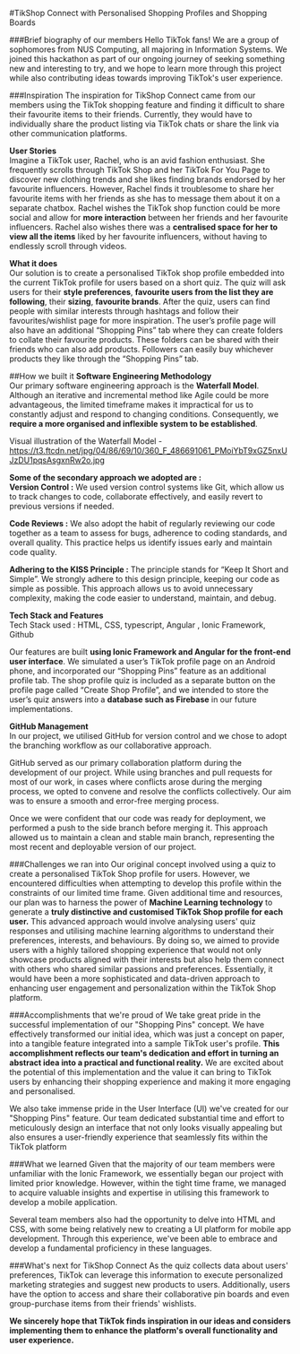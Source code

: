 #TikShop Connect with Personalised Shopping Profiles and Shopping Boards

###Brief biography of our members
Hello TikTok fans! We are a group of sophomores from NUS Computing, all majoring in Information Systems. We joined this hackathon as part of our ongoing journey of seeking something new and interesting to try, and we hope to learn more through this project while also contributing ideas towards improving TikTok's user experience.

###Inspiration
The inspiration for TikShop Connect came from our members using the TikTok shopping feature and finding it difficult to share their favourite items to their friends. Currently, they would have to individually share the product listing via TikTok chats or share the link via other communication platforms.

**User Stories**    
Imagine a TikTok user, Rachel, who is an avid fashion enthusiast. She frequently scrolls through TikTok Shop and her TikTok For You Page to discover new clothing trends and she likes finding brands endorsed by her favourite influencers. However, Rachel finds it troublesome to share her favourite items with her friends as she has to message them about it on a separate chatbox. Rachel wishes the TikTok shop function could be more social and allow for **more interaction** between her friends and her favourite influencers. Rachel also wishes there was a **centralised space for her to view all the items** liked by her favourite influencers, without having to endlessly scroll through videos.

**What it does**    
Our solution is to create a personalised TikTok shop profile embedded into the current TikTok profile for users based on a short quiz. The quiz will ask users for their **style preferences**, **favourite users from the list they are following**, their **sizing**, **favourite brands**. After the quiz, users can find people with similar interests through hashtags and follow their favourites/wishlist page for more inspiration. The user’s profile page will also have an additional “Shopping Pins” tab where they can create folders to collate their favourite products. These folders can be shared with their friends who can also add products. Followers can easily buy whichever products they like through the “Shopping Pins” tab.

##How we built it 
**Software Engineering Methodology**  
Our primary software engineering approach is the **Waterfall Model**. Although an iterative and incremental method like Agile could be more advantageous, the limited timeframe makes it impractical for us to constantly adjust and respond to changing conditions. Consequently, we **require a more organised and inflexible system to be established**.

Visual illustration of the Waterfall Model - https://t3.ftcdn.net/jpg/04/86/69/10/360_F_486691061_PMoiYbT9xGZ5nxUJzDU1pqsAsgxnRw2o.jpg 

**Some of the secondary approach we adopted are :**     
**Version Control :** We used version control systems like Git, which allow us to track changes to code, collaborate effectively, and easily revert to previous versions if needed.

**Code Reviews :** We also adopt the habit of regularly reviewing our code together as a team to assess for bugs, adherence to coding standards, and overall quality. This practice helps us identify issues early and maintain code quality.

**Adhering to the KISS Principle :** The principle stands for “Keep It Short and Simple”. We strongly adhere to this design principle, keeping our code as simple as possible. This approach allows us to avoid unnecessary complexity, making the code easier to understand, maintain, and debug.

**Tech Stack and Features**    
Tech Stack used : HTML, CSS, typescript, Angular , Ionic Framework, Github

Our features are built **using Ionic Framework and Angular for the front-end user interface**. We simulated a user’s TikTok profile page on an Android phone, and incorporated our “Shopping Pins” feature as an additional profile tab. The shop profile quiz is included as a separate button on the profile page called “Create Shop Profile”, and we intended to store the user’s quiz answers into a **database such as Firebase** in our future implementations.

**GitHub Management**  
In our project, we utilised GitHub for version control and we chose to adopt the branching workflow as our collaborative approach.

GitHub served as our primary collaboration platform during the development of our project. While using branches and pull requests for most of our work, in cases where conflicts arose during the merging process, we opted to convene and resolve the conflicts collectively. Our aim was to ensure a smooth and error-free merging process.

Once we were confident that our code was ready for deployment, we performed a push to the side branch before merging it. This approach allowed us to maintain a clean and stable main branch, representing the most recent and deployable version of our project.

###Challenges we ran into
Our original concept involved using a quiz to create a personalised TikTok Shop profile for users. However, we encountered difficulties when attempting to develop this profile within the constraints of our limited time frame. Given additional time and resources, our plan was to harness the power of **Machine Learning technology** to generate a **truly distinctive and customised TikTok Shop profile for each user.** This advanced approach would involve analysing users' quiz responses and utilising machine learning algorithms to understand their preferences, interests, and behaviours. By doing so, we aimed to provide users with a highly tailored shopping experience that would not only showcase products aligned with their interests but also help them connect with others who shared similar passions and preferences. Essentially, it would have been a more sophisticated and data-driven approach to enhancing user engagement and personalization within the TikTok Shop platform.

###Accomplishments that we're proud of
We take great pride in the successful implementation of our "Shopping Pins" concept. We have effectively transformed our initial idea, which was just a concept on paper, into a tangible feature integrated into a sample TikTok user's profile. **This accomplishment reflects our team's dedication and effort in turning an abstract idea into a practical and functional reality.** We are excited about the potential of this implementation and the value it can bring to TikTok users by enhancing their shopping experience and making it more engaging and personalised.

We also take immense pride in the User Interface (UI) we've created for our "Shopping Pins" feature. Our team dedicated substantial time and effort to meticulously design an interface that not only looks visually appealing but also ensures a user-friendly experience that seamlessly fits within the TikTok platform

###What we learned
Given that the majority of our team members were unfamiliar with the Ionic Framework, we essentially began our project with limited prior knowledge. However, within the tight time frame, we managed to acquire valuable insights and expertise in utilising this framework to develop a mobile application.

Several team members also had the opportunity to delve into HTML and CSS, with some being relatively new to creating a UI platform for mobile app development. Through this experience, we've been able to embrace and develop a fundamental proficiency in these languages.

###What's next for TikShop Connect
As the quiz collects data about users' preferences, TikTok can leverage this information to execute personalized marketing strategies and suggest new products to users. Additionally, users have the option to access and share their collaborative pin boards and even group-purchase items from their friends' wishlists.

**We sincerely hope that TikTok finds inspiration in our ideas and considers implementing them to enhance the platform's overall functionality and user experience.**

